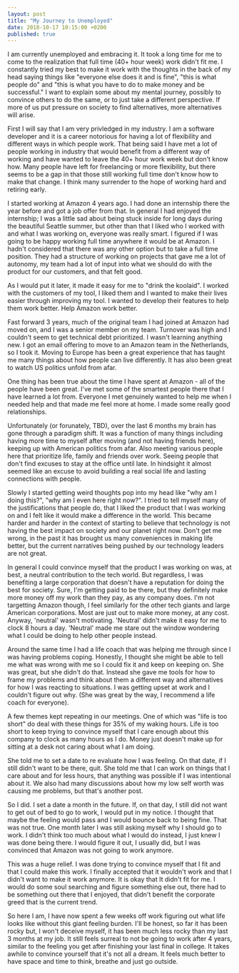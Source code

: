 ```yaml
---
layout: post
title: "My Journey to Unemployed"
date: 2018-10-17 10:15:00 +0200
published: true
---
```


I am currently unemployed and embracing it.  It took a long time for me to come to the realization that full time (40+ hour week) work didn't fit me.  I constantly tried my best to make it work with the thoughts in the back of my head saying things like "everyone else does it and is fine", "this is what people do" and "this is what you have to do to make money and be successful."  I want to explain some about my mental journey, possibly to convince others to do the same, or to just take a different perspective.  If more of us put pressure on society to find alternatives, more alternatives will arise. 

First I will say that I am very privledged in my industry.  I am a software developer and it is a career notorious for having a lot of flexibility and different ways in which people work.  That being said I have met a lot of people working in industry that would benefit from a different way of working and have wanted to leave the 40+ hour work week but don't know how.  Many people have left for freelancing or more flexibility, but there seems to be a gap in that those still working full time don't know how to make that change.  I think many surrender to the hope of working hard and retiring early.

I started working at Amazon 4 years ago.  I had done an internship there the year before and got a job offer from that.  In general I had enjoyed the internship; I was a little sad about being stuck inside for long days during the beautiful Seattle summer, but other than that I liked who I worked with and what I was working on, everyone was really smart.  I figured if I was going to be happy working full time anywhere it would be at Amazon.  I hadn't considered that there was any other option but to take a full time position.  They had a structure of working on projects that gave me a lot of autonomy, my team had a lot of input into what we should do with the product for our customers, and that felt good.

As I would put it later, it made it easy for me to "drink the koolaid".  I worked with the customers of my tool, I liked them and I wanted to make their lives easier through improving my tool.  I wanted to develop their features to help them work better.  Help Amazon work better.

Fast forward 3 years, much of the original team I had joined at Amazon had moved on, and I was a senior member on my team.  Turnover was high and I couldn't seem to get technical debt prioritized.  I wasn't learning anything new.  I got an email offering to move to an Amazon team in the Netherlands, so I took it.  Moving to Europe has been a great experience that has taught me many things about how people can live differently.  It has also been great to watch US politics unfold from afar.

One thing has been true about the time I have spent at Amazon - all of the people have been great.  I've met some of the smartest people there that I have learned a lot from.  Everyone I met genuinely wanted to help me when I needed help and that made me feel more at home.  I made some really good relationships.

Unfortunately (or forunately, TBD), over the last 6 months my brain has gone through a paradigm shift.  It was a function of many things including having more time to myself after moving (and not having friends here), keeping up with American politics from afar.  Also meeting various people here that prioritize life, family and friends over work.  Seeing people that don't find excuses to stay at the office until late.  In hindsight it almost seemed like an excuse to avoid building a real social life and lasting connections with people.

Slowly I started getting weird thoughts pop into my head like "why am I doing this?", "why am I even here right now?".  I tried to tell myself many of the justifications that people do, that I liked the product that I was working on and I felt like it would make a difference in the world.  This became harder and harder in the context of starting to believe that technology is not having the best impact on society and our planet right now.  Don't get me wrong, in the past it has brought us many conveniences in making life better, but the current narratives being pushed by our technology leaders are not great.

In general I could convince myself that the product I was working on was, at best, a neutral contribution to the tech world.  But regardless, I was benefiting a large corporation that doesn't have a reputation for doing the best for society.  Sure, I'm getting paid to be there, but they definitely make more money off my work than they pay, as any company does.  I'm not targetting Amazon though, I feel similarly for the other tech giants and large American corporations.  Most are just out to make more money, at any cost.  Anyway, 'neutral' wasn't motivating.  'Neutral' didn't make it easy for me to clock 8 hours a day.  'Neutral' made me stare out the window wondering what I could be doing to help other people instead.

Around the same time I had a life coach that was helping me through since I was having problems coping.  Honestly, I thought she might be able to tell me what was wrong with me so I could fix it and keep on keeping on.  She was great, but she didn't do that.  Instead she gave me tools for how to frame my problems and think about them a different way and alternatives for how I was reacting to situations.  I was getting upset at work and I couldn't figure out why.  (She was great by the way, I recommend a life coach for everyone).

A few themes kept repeating in our meetings.  One of which was "life is too short" do deal with these things for 35% of my waking hours.  Life is too short to keep trying to convince myself that I care enough about this company to clock as many hours as I do.  Money just doesn't make up for sitting at a desk not caring about what I am doing.

She told me to set a date to re evaluate how I was feeling.  On that date, if I still didn't want to be there, quit.  She told me that I can work on things that I care about and for less hours, that anything was possible if I was intentional about it.  We also had many discussions about how my low self worth was causing me problems, but that's another post.

So I did.  I set a date a month in the future.  If, on that day, I still did not want to get out of bed to go to work, I would put in my notice.  I thought that maybe the feeling would pass and I would bounce back to being fine.  That was not true.  One month later I was still asking myself why I should go to work.  I didn't think too much about what I would do instead, I just knew I was done being there.  I would figure it out, I usually did, but I was convinced that Amazon was not going to work anymore.

This was a huge relief.  I was done trying to convince myself that I fit and that I could make this work.  I finally accepted that it wouldn't work and that I didn't want to make it work anymore.  It is okay that It didn't fit for me.  I would do some soul searching and figure something else out, there had to be something out there that I enjoyed, that didn't benefit the corporate greed that is the current trend.

So here I am, I have now spent a few weeks off work figuring out what life looks like without this giant feeling burden.  I'll be honest, so far it has been rocky but, I won't deceive myself, it has been much less rocky than my last 3 months at my job.  It still feels surreal to not be going to work after 4 years, similar to the feeling you get after finishing your last final in college.  It takes awhile to convince yourself that it's not all a dream.  It feels much better to have space and time to think, breathe and just go outside.  
